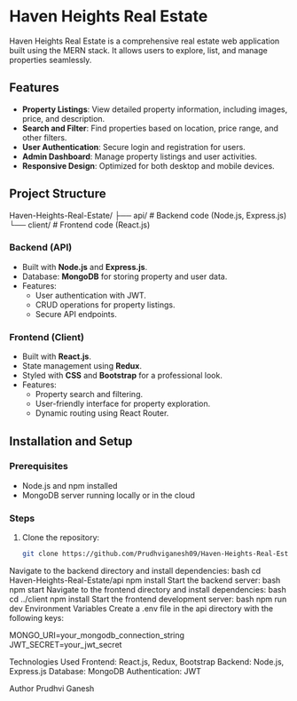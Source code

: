 # Haven Heights Real Estate

Haven Heights Real Estate is a comprehensive real estate web application built using the MERN stack. It allows users to explore, list, and manage properties seamlessly.

## Features
- **Property Listings**: View detailed property information, including images, price, and description.
- **Search and Filter**: Find properties based on location, price range, and other filters.
- **User Authentication**: Secure login and registration for users.
- **Admin Dashboard**: Manage property listings and user activities.
- **Responsive Design**: Optimized for both desktop and mobile devices.

## Project Structure
Haven-Heights-Real-Estate/ ├── api/ # Backend code (Node.js, Express.js) └── client/ # Frontend code (React.js)

### Backend (API)
- Built with **Node.js** and **Express.js**.
- Database: **MongoDB** for storing property and user data.
- Features:
  - User authentication with JWT.
  - CRUD operations for property listings.
  - Secure API endpoints.

### Frontend (Client)
- Built with **React.js**.
- State management using **Redux**.
- Styled with **CSS** and **Bootstrap** for a professional look.
- Features:
  - Property search and filtering.
  - User-friendly interface for property exploration.
  - Dynamic routing using React Router.

## Installation and Setup

### Prerequisites
- Node.js and npm installed
- MongoDB server running locally or in the cloud

### Steps
1. Clone the repository:
   ```bash
   git clone https://github.com/Prudhviganesh09/Haven-Heights-Real-Estate.git
Navigate to the backend directory and install dependencies:
bash
cd Haven-Heights-Real-Estate/api
npm install
Start the backend server:
bash
npm start
Navigate to the frontend directory and install dependencies:
bash
cd ../client
npm install
Start the frontend development server:
bash
npm run dev
Environment Variables
Create a .env file in the api directory with the following keys:

MONGO_URI=your_mongodb_connection_string
JWT_SECRET=your_jwt_secret

Technologies Used
Frontend: React.js, Redux, Bootstrap
Backend: Node.js, Express.js
Database: MongoDB
Authentication: JWT

Author
Prudhvi Ganesh
